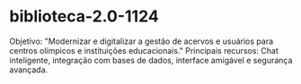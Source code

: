 # biblioteca-2.0-1124
Objetivo: "Modernizar e digitalizar a gestão de acervos e usuários para centros olímpicos e instituições educacionais." Principais recursos: Chat inteligente, integração com bases de dados, interface amigável e segurança avançada.
